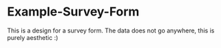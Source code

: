 # Example-Survey-Form
This is a design for a survey form. The data does not go anywhere, this is purely aesthetic :)

